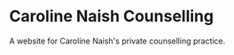 Caroline Naish Counselling
===========

A website for Caroline Naish's private counselling practice.
